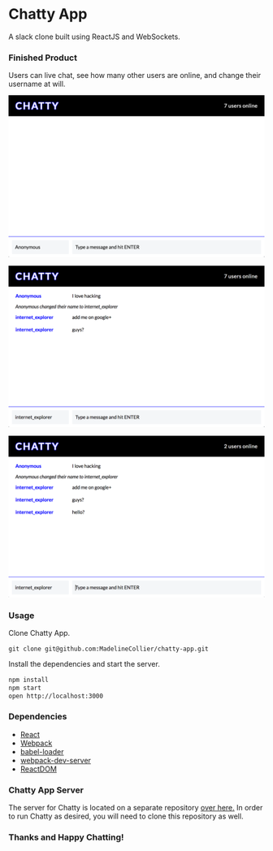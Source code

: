 Chatty App
=====================

A slack clone built using ReactJS and WebSockets.

### Finished Product
Users can live chat, see how many other users are online, and change their username at will.

!["Chatty homepage"](https://github.com/MadelineCollier/chatty-app/blob/master/docs/homepage.png?raw=true)

!["Users can live chat, and change their username"](https://github.com/MadelineCollier/chatty-app/blob/master/docs/username-change-example.png?raw=true)

!["Number of online users is displayed top left"](https://github.com/MadelineCollier/chatty-app/blob/master/docs/active-users-example.png?raw=true)

### Usage

Clone Chatty App.

```
git clone git@github.com:MadelineCollier/chatty-app.git
```

Install the dependencies and start the server.

```
npm install
npm start
open http://localhost:3000
```


### Dependencies

* [React](https://facebook.github.io/react/)
* [Webpack](https://webpack.github.io/)
* [babel-loader](https://github.com/babel/babel-loader)
* [webpack-dev-server](https://github.com/webpack/webpack-dev-server)
* [ReactDOM](https://facebook.github.io/react/docs/react-dom.htmlr)

### Chatty App Server
The server for Chatty is located on a separate repository [over here.](https://github.com/MadelineCollier/chatty-server) In order to run Chatty as desired, you will need to clone this repository as well.
### Thanks and Happy Chatting!
